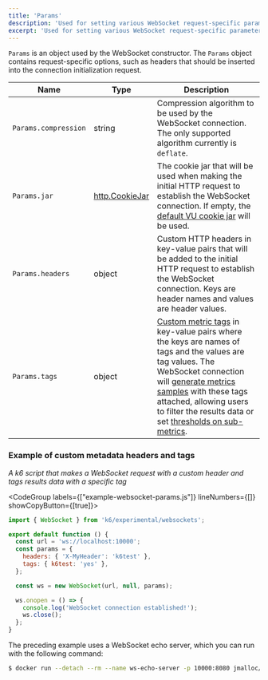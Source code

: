 ```yaml
---
title: 'Params'
description: 'Used for setting various WebSocket request-specific parameters such as headers, tags, etc.'
excerpt: 'Used for setting various WebSocket request-specific parameters such as headers, tags, etc.'
---
```


`Params` is an object used by the WebSocket constructor. The `Params` object contains request-specific options, such as headers that should be inserted into the connection initialization request.

| Name                  | Type   | Description |
| --------------------- | ------ | ----------- |
| `Params.compression`  | string | Compression algorithm to be used by the WebSocket connection. The only supported algorithm currently is `deflate`. |
| `Params.jar`          | [http.CookieJar](/javascript-api/k6-http/cookiejar/) | The cookie jar that will be used when making the initial HTTP request to establish the WebSocket connection. If empty, the [default VU cookie jar](/javascript-api/k6-http/cookiejar-method) will be used. |
| `Params.headers`      | object | Custom HTTP headers in key-value pairs that will be added to the initial HTTP request to establish the WebSocket connection. Keys are header names and values are header values. |
| `Params.tags`         | object | [Custom metric tags](/using-k6/tags-and-groups/#user-defined-tags) in key-value pairs where the keys are names of tags and the values are tag values. The WebSocket connection will [generate metrics samples](/javascript-api/k6-ws/socket/#websocket-built-in-metrics) with these tags attached, allowing users to filter the results data or set [thresholds on sub-metrics](/using-k6/thresholds/#thresholds-on-tags). |

### Example of custom metadata headers and tags

_A k6 script that makes a WebSocket request with a custom header and tags results data with a specific tag_

<CodeGroup labels={["example-websocket-params.js"]} lineNumbers={[]} showCopyButton={[true]}>

```javascript
import { WebSocket } from 'k6/experimental/websockets';

export default function () {
  const url = 'ws://localhost:10000';
  const params = {
    headers: { 'X-MyHeader': 'k6test' },
    tags: { k6test: 'yes' },
  };

  const ws = new WebSocket(url, null, params);

  ws.onopen = () => {
    console.log('WebSocket connection established!');
    ws.close();
  };
}
```

</CodeGroup>

The preceding example uses a WebSocket echo server, which you can run with the following command:

<CodeGroup>

```bash
$ docker run --detach --rm --name ws-echo-server -p 10000:8080 jmalloc/echo-server
```
</CodeGroup>